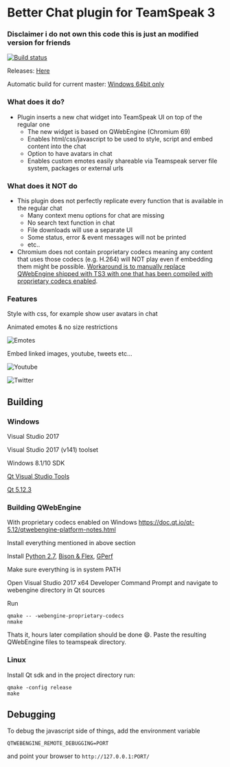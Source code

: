 # Better Chat plugin for TeamSpeak 3

### Disclaimer i do not own this code this is just an modified version for friends


[![Build status](https://ci.appveyor.com/api/projects/status/5x17tael0j88eeuh?svg=true)](https://ci.appveyor.com/project/Luch00/lxbtsc)

Releases: [Here](https://github.com/Luch00/LxBTSC/releases)

Automatic build for current master: [Windows 64bit only](https://ci.appveyor.com/api/projects/Luch00/lxbtsc/artifacts/BetterChat.ts3_plugin)

### What does it do?
* Plugin inserts a new chat widget into TeamSpeak UI on top of the regular one
  * The new widget is based on QWebEngine (Chromium 69)
  * Enables html/css/javascript to be used to style, script and embed content into the chat
  * Option to have avatars in chat
  * Enables custom emotes easily shareable via Teamspeak server file system, packages or external urls

### What does it NOT do
* This plugin does not perfectly replicate every function that is available in the regular chat
  * Many context menu options for chat are missing
  * No search text function in chat
  * File downloads will use a separate UI
  * Some status, error & event messages will not be printed
  * etc..
* Chromium does not contain proprietary codecs meaning any content that uses those codecs (e.g. H.264) will NOT play even if embedding them might be possible. [Workaround is to manually replace QWebEngine shipped with TS3 with one that has been compiled with proprietary codecs enabled](#building-qwebengine).


### Features
Style with css, for example show user avatars in chat

Animated emotes & no size restrictions

![Emotes](https://i.imgur.com/8SvvDdR.gif)

Embed linked images, youtube, tweets etc...

![Youtube](https://i.imgur.com/RDW9ovv.png)

![Twitter](https://i.imgur.com/rAaTNXc.png)


## Building

### Windows
Visual Studio 2017

Visual Studio 2017 (v141) toolset

Windows 8.1/10 SDK

[Qt Visual Studio Tools](https://marketplace.visualstudio.com/items?itemName=TheQtCompany.QtVisualStudioTools-19123)

[Qt 5.12.3](https://download.qt.io/official_releases/qt/5.12/5.12.3/)

### Building QWebEngine
With proprietary codecs enabled on Windows
https://doc.qt.io/qt-5.12/qtwebengine-platform-notes.html

Install everything mentioned in above section

Install [Python 2.7](https://www.python.org/downloads/windows/), [Bison & Flex](https://sourceforge.net/projects/winflexbison/), [GPerf](http://gnuwin32.sourceforge.net/packages/gperf.htm) 

Make sure everything is in system PATH

Open Visual Studio 2017 x64 Developer Command Prompt and navigate to webengine directory in Qt sources

Run 
```
qmake -- -webengine-proprietary-codecs
nmake
```

Thats it, hours later compilation should be done :smile:. Paste the resulting QWebEngine files to teamspeak directory.

### Linux
Install Qt sdk and in the project directory run:

```
qmake -config release
make
```


## Debugging
To debug the javascript side of things, add the environment variable

`QTWEBENGINE_REMOTE_DEBUGGING=PORT`

and point your browser to `http://127.0.0.1:PORT/`
